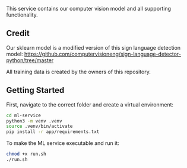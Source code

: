 This service contains our computer vision model and all supporting functionality.

## Credit

Our sklearn model is a modified version of this sign language detection model: https://github.com/computervisioneng/sign-language-detector-python/tree/master

All training data is created by the owners of this repository.

## Getting Started

First, navigate to the correct folder and create a virtual environment:

```bash
cd ml-service
python3 -m venv .venv
source .venv/bin/activate
pip install -r app/requirements.txt
```

To make the ML service executable and run it:

```bash
chmod +x run.sh
./run.sh
```
